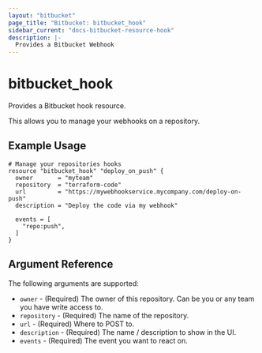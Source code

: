 ```yaml
---
layout: "bitbucket"
page_title: "Bitbucket: bitbucket_hook"
sidebar_current: "docs-bitbucket-resource-hook"
description: |-
  Provides a Bitbucket Webhook
---
```


# bitbucket\_hook

Provides a Bitbucket hook resource.

This allows you to manage your webhooks on a repository.

## Example Usage

```
# Manage your repositories hooks
resource "bitbucket_hook" "deploy_on_push" {
  owner       = "myteam"
  repository  = "terraform-code"
  url         = "https://mywebhookservice.mycompany.com/deploy-on-push"
  description = "Deploy the code via my webhook"

  events = [
    "repo:push",
  ]
}
```

## Argument Reference

The following arguments are supported:

* `owner` - (Required) The owner of this repository. Can be you or any team you
  have write access to.
* `repository` - (Required) The name of the repository.
* `url` - (Required) Where to POST to.
* `description` - (Required) The name / description to show in the UI.
* `events` - (Required) The event you want to react on.
